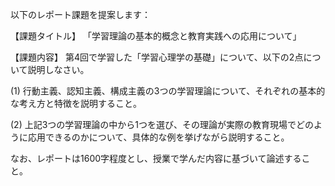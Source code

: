 以下のレポート課題を提案します：

【課題タイトル】
「学習理論の基本的概念と教育実践への応用について」

【課題内容】
第4回で学習した「学習心理学の基礎」について、以下の2点について説明しなさい。

(1) 行動主義、認知主義、構成主義の3つの学習理論について、それぞれの基本的な考え方と特徴を説明すること。

(2) 上記3つの学習理論の中から1つを選び、その理論が実際の教育現場でどのように応用できるのかについて、具体的な例を挙げながら説明すること。

なお、レポートは1600字程度とし、授業で学んだ内容に基づいて論述すること。